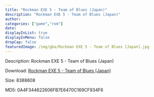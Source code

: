 ```yaml
---
title: "Rockman EXE 5 - Team of Blues (Japan)"
description: "Rockman EXE 5 - Team of Blues (Japan)"
author: 
categories: ["game","rom"]
date: 
displayInList: true
displayInMenu: false
dropCap: false
featuredImage: /img/gba/Rockman EXE 5 - Team of Blues [Japan].jpg
---
```


Description: Rockman EXE 5 - Team of Blues (Japan)

Download: <a style="text-decoration:underline;" href="https://mega.nz/#!6OByXCTa!8vxUiiCSCWhbw_dH1CFjSp4ZFxB98bSQdg6cp38qWcU" target = "_blank" rel = "nofollow" > Rockman EXE 5 - Team of Blues (Japan)</a>

Size: 8388608

MD5: 0A4F344622606FB7E6470C169CF934F6

